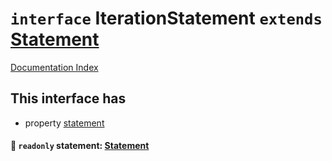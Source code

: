# `interface` IterationStatement `extends` [Statement](../interface.Statement/README.md)

[Documentation Index](../README.md)

## This interface has

- property [statement](#-readonly-statement-statement)


#### 📄 `readonly` statement: [Statement](../interface.Statement/README.md)




